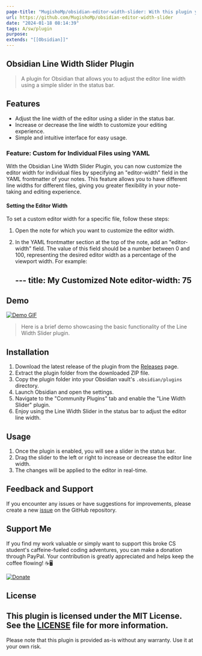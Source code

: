 ```yaml
---
page-title: "MugishoMp/obsidian-editor-width-slider: With this plugin you can set the line width of the editor in obsidian."
url: https://github.com/MugishoMp/obsidian-editor-width-slider
date: "2024-01-18 08:14:39"
tags: A/sw/plugin
purpose:
extends: "[[Obsidian]]"
---
```


## Obsidian Line Width Slider Plugin

> A plugin for Obsidian that allows you to adjust the editor line width using a simple slider in the status bar.

## Features

-   Adjust the line width of the editor using a slider in the status bar.
-   Increase or decrease the line width to customize your editing experience.
-   Simple and intuitive interface for easy usage.

### Feature: Custom for Individual Files using YAML

With the Obsidian Line Width Slider Plugin, you can now customize the editor width for individual files by specifying an "editor-width" field in the YAML frontmatter of your notes. This feature allows you to have different line widths for different files, giving you greater flexibility in your note-taking and editing experience.

#### Setting the Editor Width

To set a custom editor width for a specific file, follow these steps:

1.  Open the note for which you want to customize the editor width.
    
2.  In the YAML frontmatter section at the top of the note, add an "editor-width" field. The value of this field should be a number between 0 and 100, representing the desired editor width as a percentage of the viewport width. For example:
    
    \---
    title: My Customized Note
    editor-width: 75
    ---
    

## Demo

[![Demo GIF](https://github.com/MugishoMp/obsidian-editor-width-slider/raw/master/images/demo-gif-full-size.gif)](https://github.com/MugishoMp/obsidian-editor-width-slider/blob/master/images/demo-gif-full-size.gif)[](https://github.com/MugishoMp/obsidian-editor-width-slider/blob/master/images/demo-gif-full-size.gif)

> Here is a brief demo showcasing the basic functionality of the Line Width Slider plugin.

## Installation

1.  Download the latest release of the plugin from the [Releases](https://github.com/MugishoMp/obsidian-editor-width-slider/releases) page.
2.  Extract the plugin folder from the downloaded ZIP file.
3.  Copy the plugin folder into your Obsidian vault's `.obsidian/plugins` directory.
4.  Launch Obsidian and open the settings.
5.  Navigate to the "Community Plugins" tab and enable the "Line Width Slider" plugin.
6.  Enjoy using the Line Width Slider in the status bar to adjust the editor line width.

## Usage

1.  Once the plugin is enabled, you will see a slider in the status bar.
2.  Drag the slider to the left or right to increase or decrease the editor line width.
3.  The changes will be applied to the editor in real-time.

## Feedback and Support

If you encounter any issues or have suggestions for improvements, please create a new [issue](https://github.com/MugishoMp/obsidian-editor-width-slider/issues) on the GitHub repository.

## Support Me

If you find my work valuable or simply want to support this broke CS student's caffeine-fueled coding adventures, you can make a donation through PayPal. Your contribution is greatly appreciated and helps keep the coffee flowing! ☕️🖥️

[![Donate](https://camo.githubusercontent.com/0a31b77e557770b69a69849e427a3f7a6a16e8419608ed5f4ccfa24cc2eb53d8/68747470733a2f2f7777772e70617970616c6f626a656374732e636f6d2f656e5f55532f692f62746e2f62746e5f646f6e61746543435f4c472e676966)](https://www.paypal.com/donate/?hosted_button_id=E4APAMMHVJE4N)

## License

## This plugin is licensed under the MIT License. See the [LICENSE](https://github.com/MugishoMp/obsidian-editor-width-slider/blob/master/LICENSE) file for more information.

Please note that this plugin is provided as-is without any warranty. Use it at your own risk.